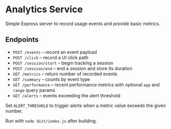 # Analytics Service

Simple Express server to record usage events and provide basic metrics.

## Endpoints

- `POST /events` – record an event payload
- `POST /click` – record a UI click path
- `POST /session/start` – begin tracking a session
- `POST /session/end` – end a session and store its duration
- `GET /metrics` – return number of recorded events
- `GET /summary` – counts by event type
- `GET /performance` – recent performance metrics with optional `app` and `range` query params
- `GET /alerts` – events exceeding the alert threshold

Set `ALERT_THRESHOLD` to trigger alerts when a metric value exceeds the given number.

Run with `node dist/index.js` after building.
